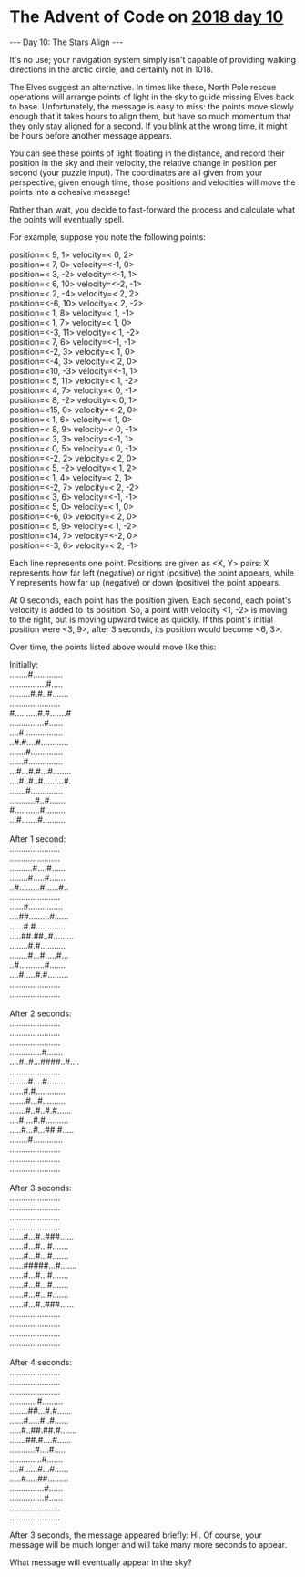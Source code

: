 # The Advent of Code on [2018 day 10](https://adventofcode.com/2018/day/10)

--- Day 10: The Stars Align ---

It's no use; your navigation system simply isn't capable of providing walking directions in the arctic circle, and certainly not in 1018.

The Elves suggest an alternative. In times like these, North Pole rescue operations will arrange points of light in the sky to guide missing Elves back to base. Unfortunately, the message is easy to miss: the points move slowly enough that it takes hours to align them, but have so much momentum that they only stay aligned for a second. If you blink at the wrong time, it might be hours before another message appears.

You can see these points of light floating in the distance, and record their position in the sky and their velocity, the relative change in position per second (your puzzle input). The coordinates are all given from your perspective; given enough time, those positions and velocities will move the points into a cohesive message!

Rather than wait, you decide to fast-forward the process and calculate what the points will eventually spell.

For example, suppose you note the following points:

position=< 9,  1> velocity=< 0,  2>\
position=< 7,  0> velocity=<-1,  0>\
position=< 3, -2> velocity=<-1,  1>\
position=< 6, 10> velocity=<-2, -1>\
position=< 2, -4> velocity=< 2,  2>\
position=<-6, 10> velocity=< 2, -2>\
position=< 1,  8> velocity=< 1, -1>\
position=< 1,  7> velocity=< 1,  0>\
position=<-3, 11> velocity=< 1, -2>\
position=< 7,  6> velocity=<-1, -1>\
position=<-2,  3> velocity=< 1,  0>\
position=<-4,  3> velocity=< 2,  0>\
position=<10, -3> velocity=<-1,  1>\
position=< 5, 11> velocity=< 1, -2>\
position=< 4,  7> velocity=< 0, -1>\
position=< 8, -2> velocity=< 0,  1>\
position=<15,  0> velocity=<-2,  0>\
position=< 1,  6> velocity=< 1,  0>\
position=< 8,  9> velocity=< 0, -1>\
position=< 3,  3> velocity=<-1,  1>\
position=< 0,  5> velocity=< 0, -1>\
position=<-2,  2> velocity=< 2,  0>\
position=< 5, -2> velocity=< 1,  2>\
position=< 1,  4> velocity=< 2,  1>\
position=<-2,  7> velocity=< 2, -2>\
position=< 3,  6> velocity=<-1, -1>\
position=< 5,  0> velocity=< 1,  0>\
position=<-6,  0> velocity=< 2,  0>\
position=< 5,  9> velocity=< 1, -2>\
position=<14,  7> velocity=<-2,  0>\
position=<-3,  6> velocity=< 2, -1>

Each line represents one point. Positions are given as <X, Y> pairs: X represents how far left (negative) or right (positive) the point appears, while Y represents how far up (negative) or down (positive) the point appears.

At 0 seconds, each point has the position given. Each second, each point's velocity is added to its position. So, a point with velocity <1, -2> is moving to the right, but is moving upward twice as quickly. If this point's initial position were <3, 9>, after 3 seconds, its position would become <6, 3>.

Over time, the points listed above would move like this:

Initially:\
........#.............\
................#.....\
.........#.#..#.......\
......................\
#..........#.#.......#\
...............#......\
....#.................\
..#.#....#............\
.......#..............\
......#...............\
...#...#.#...#........\
....#..#..#.........#.\
.......#..............\
...........#..#.......\
#...........#.........\
...#.......#..........\
\
After 1 second:\
......................\
......................\
..........#....#......\
........#.....#.......\
..#.........#......#..\
......................\
......#...............\
....##.........#......\
......#.#.............\
.....##.##..#.........\
........#.#...........\
........#...#.....#...\
..#...........#.......\
....#.....#.#.........\
......................\
......................\
\
After 2 seconds:\
......................\
......................\
......................\
..............#.......\
....#..#...####..#....\
......................\
........#....#........\
......#.#.............\
.......#...#..........\
.......#..#..#.#......\
....#....#.#..........\
.....#...#...##.#.....\
........#.............\
......................\
......................\
......................\
\
After 3 seconds:\
......................\
......................\
......................\
......................\
......#...#..###......\
......#...#...#.......\
......#...#...#.......\
......#####...#.......\
......#...#...#.......\
......#...#...#.......\
......#...#...#.......\
......#...#..###......\
......................\
......................\
......................\
......................\
\
After 4 seconds:\
......................\
......................\
......................\
............#.........\
........##...#.#......\
......#.....#..#......\
.....#..##.##.#.......\
.......##.#....#......\
...........#....#.....\
..............#.......\
....#......#...#......\
.....#.....##.........\
...............#......\
...............#......\
......................\
......................

After 3 seconds, the message appeared briefly: HI. Of course, your message will be much longer and will take many more seconds to appear.

What message will eventually appear in the sky?